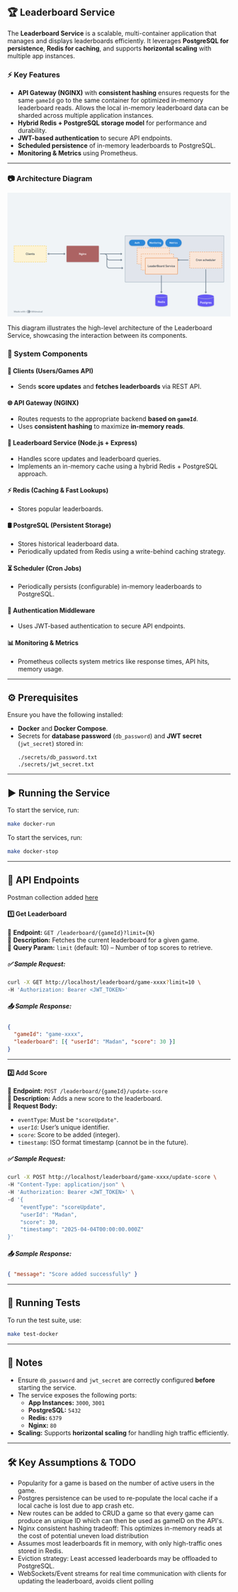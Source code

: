 ## 🏆 Leaderboard Service

The **Leaderboard Service** is a scalable, multi-container application that manages and displays leaderboards efficiently. It leverages **PostgreSQL for persistence**, **Redis for caching**, and supports **horizontal scaling** with multiple app instances.

### ⚡ Key Features

- **API Gateway (NGINX)** with **consistent hashing** ensures requests for the same `gameId` go to the same container for optimized in-memory leaderboard reads. Allows the local in-memory leaderboard data can be sharded across multiple application instances.
- **Hybrid Redis + PostgreSQL storage model** for performance and durability.
- **JWT-based authentication** to secure API endpoints.
- **Scheduled persistence** of in-memory leaderboards to PostgreSQL.
- **Monitoring & Metrics** using Prometheus.

---

### 📷 Architecture Diagram

![Architecture Diagram](./assets/leaderboard.png)

This diagram illustrates the high-level architecture of the Leaderboard Service, showcasing the interaction between its components.

### 📌 System Components

#### 🚀 Clients (Users/Games API)

- Sends **score updates** and **fetches leaderboards** via REST API.

#### 🌐 API Gateway (NGINX)

- Routes requests to the appropriate backend **based on `gameId`**.
- Uses **consistent hashing** to maximize **in-memory reads**.

#### 🏅 Leaderboard Service (Node.js + Express)

- Handles score updates and leaderboard queries.
- Implements an in-memory cache using a hybrid Redis + PostgreSQL approach.

#### ⚡ Redis (Caching & Fast Lookups)

- Stores popular leaderboards.

#### 🛢️ PostgreSQL (Persistent Storage)

- Stores historical leaderboard data.
- Periodically updated from Redis using a write-behind caching strategy.

#### ⏳ Scheduler (Cron Jobs)

- Periodically persists (configurable) in-memory leaderboards to PostgreSQL.

#### 🔐 Authentication Middleware

- Uses JWT-based authentication to secure API endpoints.

#### 📊 Monitoring & Metrics

- Prometheus collects system metrics like response times, API hits, memory usage.

---

## ⚙️ Prerequisites

Ensure you have the following installed:

- **Docker** and **Docker Compose**.
- Secrets for **database password** (`db_password`) and **JWT secret** (`jwt_secret`) stored in:
  ```
  ./secrets/db_password.txt
  ./secrets/jwt_secret.txt
  ```

---

## ▶️ Running the Service

To start the service, run:

```bash
make docker-run
```

To start the services, run:

```bash
make docker-stop
```

---

## 🔌 API Endpoints

Postman collection added [here](./assets/LeaderBoard.postman_collection.json)

#### 1️⃣ Get Leaderboard

📌 **Endpoint:** `GET /leaderboard/{gameId}?limit={N}`  
🔹 **Description:** Fetches the current leaderboard for a given game.  
🔹 **Query Param:** `limit` (default: 10) – Number of top scores to retrieve.

##### ✅ Sample Request:

```bash
curl -X GET http://localhost/leaderboard/game-xxxx?limit=10 \
-H 'Authorization: Bearer <JWT_TOKEN>'
```

##### 📤 Sample Response:

```json
{
  "gameId": "game-xxxx",
  "leaderboard": [{ "userId": "Madan", "score": 30 }]
}
```

---

#### 2️⃣ Add Score

📌 **Endpoint:** `POST /leaderboard/{gameId}/update-score`  
🔹 **Description:** Adds a new score to the leaderboard.  
🔹 **Request Body:**

- `eventType`: Must be `"scoreUpdate"`.
- `userId`: User’s unique identifier.
- `score`: Score to be added (integer).
- `timestamp`: ISO format timestamp (cannot be in the future).

##### ✅ Sample Request:

```bash
curl -X POST http://localhost/leaderboard/game-xxxx/update-score \
-H "Content-Type: application/json" \
-H 'Authorization: Bearer <JWT_TOKEN>' \
-d '{
    "eventType": "scoreUpdate",
    "userId": "Madan",
    "score": 30,
    "timestamp": "2025-04-04T00:00:00.000Z"
}'
```

##### 📤 Sample Response:

```json
{ "message": "Score added successfully" }
```

---

## 🧪 Running Tests

To run the test suite, use:

```bash
make test-docker
```

---

## 📌 Notes

- Ensure `db_password` and `jwt_secret` are correctly configured **before** starting the service.
- The service exposes the following ports:
  - **App Instances:** `3000`, `3001`
  - **PostgreSQL:** `5432`
  - **Redis:** `6379`
  - **Nginx:** `80`
- **Scaling:** Supports **horizontal scaling** for handling high traffic efficiently.

---

## 🛠️ Key Assumptions & TODO

- Popularity for a game is based on the number of active users in the game.
- Postgres persistence can be used to re-populate the local cache if a local cache is lost due to app crash etc.
- New routes can be added to CRUD a game so that every game can produce an unique ID which can then be used as gameID on the API's.
- Nginx consistent hashing tradeoff: This optimizes in-memory reads at the cost of potential uneven load distribution
- Assumes most leaderboards fit in memory, with only high-traffic ones stored in Redis.
- Eviction strategy: Least accessed leaderboards may be offloaded to PostgreSQL.
- WebSockets/Event streams for real time communication with clients for updating the leaderboard, avoids client polling
